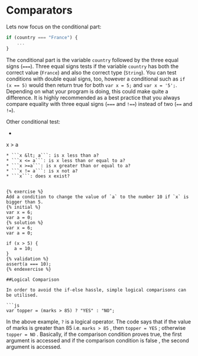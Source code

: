 # Comparators

Lets now focus on the conditional part:

```javascript
if (country === "France") {
    ...
}
```

The conditional part is the variable `country` followed by the three equal signs (`===`). Three equal signs tests if the variable `country` has both the correct value (`France`) and also the correct type (`String`). You can test conditions with double equal signs, too, however a conditional such as `if (x == 5)` would then return true for both `var x = 5;` and ```var x = '5';```. Depending on what your program is doing, this could make quite a difference.  It is highly recommended as a best practice that you always compare equality with three equal signs (`===` and `!==`) instead of two (`==` and `!=`).

Other conditional test:

* ```js
 x > a
 ```: is x bigger than a?
* ```x &lt; a```: is x less than a?
* ```x <= a```: is x less than or equal to a?
* ```x >=a```: is x greater than or equal to a?
* ```x != a```: is x not a?
* ```x```: does x exist?


{% exercise %}
Add a condition to change the value of `a` to the number 10 if `x` is bigger than 5.
{% initial %}
var x = 6;
var a = 0;
{% solution %}
var x = 6;
var a = 0;

if (x > 5) {
    a = 10;
}
{% validation %}
assert(a === 10);
{% endexercise %}

##Logical Comparison

In order to avoid the if-else hassle, simple logical comparisons can be utilised.

```js
var topper = (marks > 85) ? "YES" : "NO";
```

In the above example, `?` is a logical operator. The code says that if the value of marks is greater than 85 i.e. `marks > 85` , then `topper = YES` ; otherwise `topper = NO` . Basically, if the comparison condition proves true, the first argument is accessed and if the comparison condition is false , the second argument is accessed.
